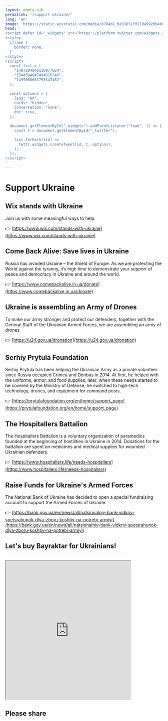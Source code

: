 ```yaml
---
layout: empty.njk
permalink: '/support-ukraine/'
lang: 'en'
image: 'https://static.wixstatic.com/media/0784b1_be31851fd21049929b4b0514786d5c94~mv2.jpg'
head: '
<script defer id="_widgets" src="https://platform.twitter.com/widgets.js"></script>
<style>
  iframe {
    border: none;
  }
</style>
<script>
  const list = [
    "1497294840110977024",
    "1544304847494815746",
    "1499068631795347462",
  ];

  const options = {
    lang: "en",
    cards: "hidden",
    conversation: "none",
    dnt: true,
  };

  document.getElementById("_widgets").addEventListener("load", () => {
    const t = document.getElementById("_twitter");

    list.forEach((id) =>
      twttr.widgets.createTweet(id, t, options),
    );
  });
</script>
'
---
```


# Support Ukraine

## Wix stands with Ukraine

Join us with some meaningful ways to help.

👉 [https://www.wix.com/stands-with-ukraine](https://www.wix.com/stands-with-ukraine)

## Come Back Alive: Save lives in Ukraine

Russia has invaded Ukraine – the Shield of Europe. As we are protecting the World against the tyranny, it’s high time to demonstrate your support of peace and democracy in Ukraine and around the world.

👉 [https://www.comebackalive.in.ua/donate](https://www.comebackalive.in.ua/donate)

## Ukraine is assembling an Army of Drones

To make our army stronger and protect our defenders, together with the General Staff of the Ukrainian Armed Forces, we are assembling an army of drones

👉 [https://u24.gov.ua/dronation](https://u24.gov.ua/dronation)

## Serhiy Prytula Foundation

Serhiy Prytula has been helping the Ukrainian Army as a private volunteer since Russia occupied Crimea and Donbas in 2014. At first, he helped with the uniforms, armor, and food supplies, later, when these needs started to be covered by the Ministry of Defense, he switched to high-tech technology, drones, and equipment for command posts.

👉 [https://prytulafoundation.org/en/home/support_page](https://prytulafoundation.org/en/home/support_page)

## The Hospitallers Battalion

The Hospitallers Battalion is a voluntary organization of paramedics founded at the beginning of hostilities in Ukraine in 2014. Donations for the battalion are spent on medicines and medical supplies for wounded Ukrainian defenders.

👉 [https://www.hospitallers.life/needs-hospitallers](https://www.hospitallers.life/needs-hospitallers)

## Raise Funds for Ukraine's Armed Forces

The National Bank of Ukraine has decided to open a special fundraising account to support the Armed Forces of Ukraine.

👉 [https://bank.gov.ua/en/news/all/natsionalniy-bank-vidkriv-spetsrahunok-dlya-zboru-koshtiv-na-potrebi-armiyi](https://bank.gov.ua/en/news/all/natsionalniy-bank-vidkriv-spetsrahunok-dlya-zboru-koshtiv-na-potrebi-armiyi)

## Let's buy Bayraktar for Ukrainians!

<iframe style="margin-top:1em;" width="400" height="444" src="https://zrzutka.pl/en/busr8u/widget/13"></iframe>

## Please share

<div id="_twitter" style="margin-top: 2em;"></div>
